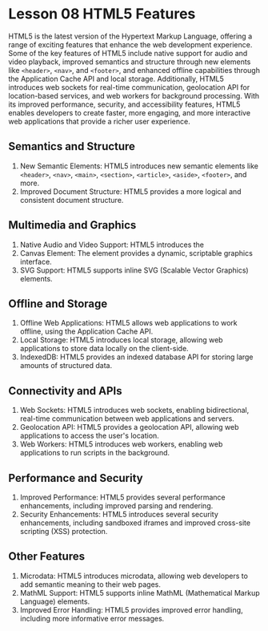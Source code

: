 # Lesson 08 HTML5 Features
HTML5 is the latest version of the Hypertext Markup Language, offering a range of exciting features that enhance the web development experience. 
Some of the key features of HTML5 include native support for audio and video playback, improved semantics and structure through new elements like ```<header>```, ```<nav>```, and ```<footer>```, 
and enhanced offline capabilities through the Application Cache API and local storage. Additionally, HTML5 introduces web sockets for real-time communication, geolocation API for location-based services, 
and web workers for background processing. With its improved performance, security, and accessibility features, HTML5 enables developers to create faster, more engaging, and more interactive web applications 
that provide a richer user experience.

## Semantics and Structure
1. New Semantic Elements: HTML5 introduces new semantic elements like ```<header>```, ```<nav>```, ```<main>```, ```<section>```, ```<article>```, ```<aside>```, ```<footer>```, and more.
2. Improved Document Structure: HTML5 provides a more logical and consistent document structure.

## Multimedia and Graphics
1. Native Audio and Video Support: HTML5 introduces the <audio> and <video> elements, allowing native playback of audio and video files.
2. Canvas Element: The <canvas> element provides a dynamic, scriptable graphics interface.
3. SVG Support: HTML5 supports inline SVG (Scalable Vector Graphics) elements.

## Offline and Storage
1. Offline Web Applications: HTML5 allows web applications to work offline, using the Application Cache API.
2. Local Storage: HTML5 introduces local storage, allowing web applications to store data locally on the client-side.
3. IndexedDB: HTML5 provides an indexed database API for storing large amounts of structured data.

## Connectivity and APIs
1. Web Sockets: HTML5 introduces web sockets, enabling bidirectional, real-time communication between web applications and servers.
2. Geolocation API: HTML5 provides a geolocation API, allowing web applications to access the user's location.
3. Web Workers: HTML5 introduces web workers, enabling web applications to run scripts in the background.

## Performance and Security
1. Improved Performance: HTML5 provides several performance enhancements, including improved parsing and rendering.
2. Security Enhancements: HTML5 introduces several security enhancements, including sandboxed iframes and improved cross-site scripting (XSS) protection.

## Other Features
1. Microdata: HTML5 introduces microdata, allowing web developers to add semantic meaning to their web pages.
2. MathML Support: HTML5 supports inline MathML (Mathematical Markup Language) elements.
3. Improved Error Handling: HTML5 provides improved error handling, including more informative error messages.
